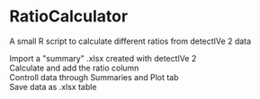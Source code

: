 # RatioCalculator

A small R script to calculate different ratios from detectIVe 2 data

Import a &quot;summary&quot; .xlsx created with detectIVe 2     
Calculate and add the ratio column     
Controll data through Summaries and Plot tab     
Save data as .xlsx table

